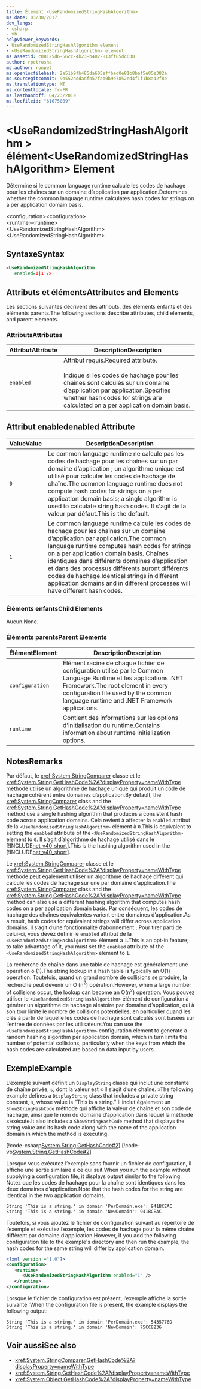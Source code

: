 ```yaml
---
title: Élément <UseRandomizedStringHashAlgorithm>
ms.date: 03/30/2017
dev_langs:
- csharp
- vb
helpviewer_keywords:
- UseRandomizedStringHashAlgorithm element
- <UseRandomizedStringHashAlgorithm> element
ms.assetid: c08125d6-56cc-4b23-b482-813ff85dc630
author: rpetrusha
ms.author: ronpet
ms.openlocfilehash: 2a51b9fb485da605effbad0e81b8baf5e05e382a
ms.sourcegitcommit: 9b552addadfb57fab0b9e7852ed4f1f1b8a42f8e
ms.translationtype: MT
ms.contentlocale: fr-FR
ms.lasthandoff: 04/23/2019
ms.locfileid: "61675089"
---
```

# <a name="userandomizedstringhashalgorithm-element"></a><span data-ttu-id="f06e3-102">\<UseRandomizedStringHashAlgorithm > élément</span><span class="sxs-lookup"><span data-stu-id="f06e3-102">\<UseRandomizedStringHashAlgorithm> Element</span></span>
<span data-ttu-id="f06e3-103">Détermine si le common language runtime calcule les codes de hachage pour les chaînes sur un domaine d’application par application.</span><span class="sxs-lookup"><span data-stu-id="f06e3-103">Determines whether the common language runtime calculates hash codes for strings on a per application domain basis.</span></span>  
  
 <span data-ttu-id="f06e3-104">\<configuration></span><span class="sxs-lookup"><span data-stu-id="f06e3-104">\<configuration></span></span>  
<span data-ttu-id="f06e3-105">\<runtime></span><span class="sxs-lookup"><span data-stu-id="f06e3-105">\<runtime></span></span>  
<span data-ttu-id="f06e3-106">\<UseRandomizedStringHashAlgorithm></span><span class="sxs-lookup"><span data-stu-id="f06e3-106">\<UseRandomizedStringHashAlgorithm></span></span>  
  
## <a name="syntax"></a><span data-ttu-id="f06e3-107">Syntaxe</span><span class="sxs-lookup"><span data-stu-id="f06e3-107">Syntax</span></span>  
  
```xml  
<UseRandomizedStringHashAlgorithm   
   enabled=0|1 />  
```  
  
## <a name="attributes-and-elements"></a><span data-ttu-id="f06e3-108">Attributs et éléments</span><span class="sxs-lookup"><span data-stu-id="f06e3-108">Attributes and Elements</span></span>  
 <span data-ttu-id="f06e3-109">Les sections suivantes décrivent des attributs, des éléments enfants et des éléments parents.</span><span class="sxs-lookup"><span data-stu-id="f06e3-109">The following sections describe attributes, child elements, and parent elements.</span></span>  
  
### <a name="attributes"></a><span data-ttu-id="f06e3-110">Attributs</span><span class="sxs-lookup"><span data-stu-id="f06e3-110">Attributes</span></span>  
  
|<span data-ttu-id="f06e3-111">Attribut</span><span class="sxs-lookup"><span data-stu-id="f06e3-111">Attribute</span></span>|<span data-ttu-id="f06e3-112">Description</span><span class="sxs-lookup"><span data-stu-id="f06e3-112">Description</span></span>|  
|---------------|-----------------|  
|`enabled`|<span data-ttu-id="f06e3-113">Attribut requis.</span><span class="sxs-lookup"><span data-stu-id="f06e3-113">Required attribute.</span></span><br /><br /> <span data-ttu-id="f06e3-114">Indique si les codes de hachage pour les chaînes sont calculés sur un domaine d’application par application.</span><span class="sxs-lookup"><span data-stu-id="f06e3-114">Specifies whether hash codes for strings are calculated on a per application domain basis.</span></span>|  
  
## <a name="enabled-attribute"></a><span data-ttu-id="f06e3-115">Attribut enabled</span><span class="sxs-lookup"><span data-stu-id="f06e3-115">enabled Attribute</span></span>  
  
|<span data-ttu-id="f06e3-116">Value</span><span class="sxs-lookup"><span data-stu-id="f06e3-116">Value</span></span>|<span data-ttu-id="f06e3-117">Description</span><span class="sxs-lookup"><span data-stu-id="f06e3-117">Description</span></span>|  
|-----------|-----------------|  
|`0`|<span data-ttu-id="f06e3-118">Le common language runtime ne calcule pas les codes de hachage pour les chaînes sur un par domaine d’application ; un algorithme unique est utilisé pour calculer les codes de hachage de chaîne.</span><span class="sxs-lookup"><span data-stu-id="f06e3-118">The common language runtime does not compute hash codes for strings on a per application domain basis; a single algorithm is used to calculate string hash codes.</span></span> <span data-ttu-id="f06e3-119">Il s'agit de la valeur par défaut.</span><span class="sxs-lookup"><span data-stu-id="f06e3-119">This is the default.</span></span>|  
|`1`|<span data-ttu-id="f06e3-120">Le common language runtime calcule les codes de hachage pour les chaînes sur un domaine d’application par application.</span><span class="sxs-lookup"><span data-stu-id="f06e3-120">The common language runtime computes hash codes for strings on a per application domain basis.</span></span> <span data-ttu-id="f06e3-121">Chaînes identiques dans différents domaines d’application et dans des processus différents auront différents codes de hachage.</span><span class="sxs-lookup"><span data-stu-id="f06e3-121">Identical strings in different application domains and in different processes will have different hash codes.</span></span>|  
  
### <a name="child-elements"></a><span data-ttu-id="f06e3-122">Éléments enfants</span><span class="sxs-lookup"><span data-stu-id="f06e3-122">Child Elements</span></span>  
 <span data-ttu-id="f06e3-123">Aucun.</span><span class="sxs-lookup"><span data-stu-id="f06e3-123">None.</span></span>  
  
### <a name="parent-elements"></a><span data-ttu-id="f06e3-124">Éléments parents</span><span class="sxs-lookup"><span data-stu-id="f06e3-124">Parent Elements</span></span>  
  
|<span data-ttu-id="f06e3-125">Élément</span><span class="sxs-lookup"><span data-stu-id="f06e3-125">Element</span></span>|<span data-ttu-id="f06e3-126">Description</span><span class="sxs-lookup"><span data-stu-id="f06e3-126">Description</span></span>|  
|-------------|-----------------|  
|`configuration`|<span data-ttu-id="f06e3-127">Élément racine de chaque fichier de configuration utilisé par le Common Language Runtime et les applications .NET Framework.</span><span class="sxs-lookup"><span data-stu-id="f06e3-127">The root element in every configuration file used by the common language runtime and .NET Framework applications.</span></span>|  
|`runtime`|<span data-ttu-id="f06e3-128">Contient des informations sur les options d'initialisation du runtime.</span><span class="sxs-lookup"><span data-stu-id="f06e3-128">Contains information about runtime initialization options.</span></span>|  
  
## <a name="remarks"></a><span data-ttu-id="f06e3-129">Notes</span><span class="sxs-lookup"><span data-stu-id="f06e3-129">Remarks</span></span>  
 <span data-ttu-id="f06e3-130">Par défaut, le <xref:System.StringComparer> classe et le <xref:System.String.GetHashCode%2A?displayProperty=nameWithType> méthode utilise un algorithme de hachage unique qui produit un code de hachage cohérent entre domaines d’application.</span><span class="sxs-lookup"><span data-stu-id="f06e3-130">By default, the <xref:System.StringComparer> class and the <xref:System.String.GetHashCode%2A?displayProperty=nameWithType> method use a single hashing algorithm that produces a consistent hash code across application domains.</span></span> <span data-ttu-id="f06e3-131">Cela revient à affecter la `enabled` attribut de la `<UseRandomizedStringHashAlgorithm>` élément à `0`.</span><span class="sxs-lookup"><span data-stu-id="f06e3-131">This is equivalent to setting the `enabled` attribute of the `<UseRandomizedStringHashAlgorithm>` element to `0`.</span></span> <span data-ttu-id="f06e3-132">Il s’agit d’algorithme de hachage utilisé dans le [!INCLUDE[net_v40_short](../../../../../includes/net-v40-short-md.md)].</span><span class="sxs-lookup"><span data-stu-id="f06e3-132">This is the hashing algorithm used in the [!INCLUDE[net_v40_short](../../../../../includes/net-v40-short-md.md)].</span></span>  
  
 <span data-ttu-id="f06e3-133">Le <xref:System.StringComparer> classe et le <xref:System.String.GetHashCode%2A?displayProperty=nameWithType> méthode peut également utiliser un algorithme de hachage différent qui calcule les codes de hachage sur une par domaine d’application.</span><span class="sxs-lookup"><span data-stu-id="f06e3-133">The <xref:System.StringComparer> class and the <xref:System.String.GetHashCode%2A?displayProperty=nameWithType> method can also use a different hashing algorithm that computes hash codes on a per application domain basis.</span></span> <span data-ttu-id="f06e3-134">Par conséquent, les codes de hachage des chaînes équivalentes varient entre domaines d’application.</span><span class="sxs-lookup"><span data-stu-id="f06e3-134">As a result, hash codes for equivalent strings will differ across application domains.</span></span> <span data-ttu-id="f06e3-135">Il s’agit d’une fonctionnalité d’abonnement ; Pour tirer parti de celui-ci, vous devez définir le `enabled` attribut de la `<UseRandomizedStringHashAlgorithm>` élément à `1`.</span><span class="sxs-lookup"><span data-stu-id="f06e3-135">This is an opt-in feature; to take advantage of it, you must set the `enabled` attribute of the `<UseRandomizedStringHashAlgorithm>` element to `1`.</span></span>  
  
 <span data-ttu-id="f06e3-136">La recherche de chaîne dans une table de hachage est généralement une opération o (1).</span><span class="sxs-lookup"><span data-stu-id="f06e3-136">The string lookup in a hash table is typically an O(1) operation.</span></span> <span data-ttu-id="f06e3-137">Toutefois, quand un grand nombre de collisions se produire, la recherche peut devenir un O (n<sup>2</sup>) opération.</span><span class="sxs-lookup"><span data-stu-id="f06e3-137">However, when a large number of collisions occur, the lookup can become an O(n<sup>2</sup>) operation.</span></span> <span data-ttu-id="f06e3-138">Vous pouvez utiliser le `<UseRandomizedStringHashAlgorithm>` élément de configuration à générer un algorithme de hachage aléatoire par domaine d’application, qui à son tour limite le nombre de collisions potentielles, en particulier quand les clés à partir de laquelle les codes de hachage sont calculés sont basées sur l’entrée de données par les utilisateurs.</span><span class="sxs-lookup"><span data-stu-id="f06e3-138">You can use the `<UseRandomizedStringHashAlgorithm>` configuration element to generate a random hashing algorithm per application domain, which in turn limits the number of potential collisions, particularly when the keys from which the hash codes are calculated are based on data input by users.</span></span>  
  
## <a name="example"></a><span data-ttu-id="f06e3-139">Exemple</span><span class="sxs-lookup"><span data-stu-id="f06e3-139">Example</span></span>  
 <span data-ttu-id="f06e3-140">L’exemple suivant définit un `DisplayString` classe qui inclut une constante de chaîne privée, `s`, dont la valeur est « Il s’agit d’une chaîne. »</span><span class="sxs-lookup"><span data-stu-id="f06e3-140">The following example defines a `DisplayString` class that includes a private string constant, `s`, whose value is "This is a string."</span></span> <span data-ttu-id="f06e3-141">Il inclut également un `ShowStringHashCode` méthode qui affiche la valeur de chaîne et son code de hachage, ainsi que le nom du domaine d’application dans lequel la méthode s’exécute.</span><span class="sxs-lookup"><span data-stu-id="f06e3-141">It also includes a `ShowStringHashCode` method that displays the string value and its hash code along with the name of the application domain in which the method is executing.</span></span>  
  
 [!code-csharp[System.String.GetHashCode#2](../../../../../samples/snippets/csharp/VS_Snippets_CLR_System/system.String.GetHashCode/CS/perdomain.cs#2)]
 [!code-vb[System.String.GetHashCode#2](../../../../../samples/snippets/visualbasic/VS_Snippets_CLR_System/system.String.GetHashCode/VB/perdomain.vb#2)]  
  
 <span data-ttu-id="f06e3-142">Lorsque vous exécutez l’exemple sans fournir un fichier de configuration, il affiche une sortie similaire à ce qui suit.</span><span class="sxs-lookup"><span data-stu-id="f06e3-142">When you run the example without supplying a configuration file, it displays output similar to the following.</span></span> <span data-ttu-id="f06e3-143">Notez que les codes de hachage pour la chaîne sont identiques dans les deux domaines d’application.</span><span class="sxs-lookup"><span data-stu-id="f06e3-143">Note that the hash codes for the string are identical in the two application domains.</span></span>  
  
```  
String 'This is a string.' in domain 'PerDomain.exe': 941BCEAC  
String 'This is a string.' in domain 'NewDomain': 941BCEAC  
```  
  
 <span data-ttu-id="f06e3-144">Toutefois, si vous ajoutez le fichier de configuration suivant au répertoire de l’exemple et exécutez l’exemple, les codes de hachage pour la même chaîne diffèrent par domaine d’application.</span><span class="sxs-lookup"><span data-stu-id="f06e3-144">However, if you add the following configuration file to the example's directory and then run the example, the hash codes for the same string will differ by application domain.</span></span>  
  
```xml  
<?xml version ="1.0"?>  
<configuration>  
   <runtime>  
      <UseRandomizedStringHashAlgorithm enabled="1" />  
   </runtime>  
</configuration>  
```  
  
 <span data-ttu-id="f06e3-145">Lorsque le fichier de configuration est présent, l’exemple affiche la sortie suivante :</span><span class="sxs-lookup"><span data-stu-id="f06e3-145">When the configuration file is present, the example displays the following output:</span></span>  
  
```  
String 'This is a string.' in domain 'PerDomain.exe': 5435776D  
String 'This is a string.' in domain 'NewDomain': 75CC8236  
```  
  
## <a name="see-also"></a><span data-ttu-id="f06e3-146">Voir aussi</span><span class="sxs-lookup"><span data-stu-id="f06e3-146">See also</span></span>

- <xref:System.StringComparer.GetHashCode%2A?displayProperty=nameWithType>
- <xref:System.String.GetHashCode%2A?displayProperty=nameWithType>
- <xref:System.Object.GetHashCode%2A?displayProperty=nameWithType>
